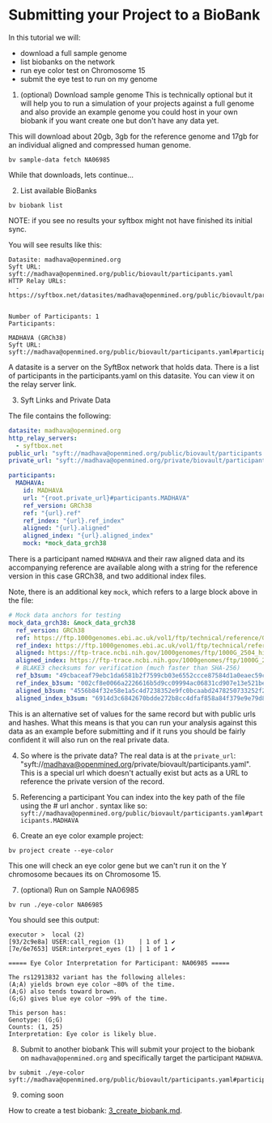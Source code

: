 # Submitting your Project to a BioBank

In this tutorial we will:
- download a full sample genome
- list biobanks on the network
- run eye color test on Chromosome 15
- submit the eye test to run on my genome

1) (optional) Download sample genome
This is technically optional but it will help you to run a simulation of your projects against a full genome and also provide an example genome you could host in your own biobank if you want create one but don't have any data yet.

This will download about 20gb, 3gb for the reference genome and 17gb for an individual aligned and compressed human genome.
```
bv sample-data fetch NA06985
```

While that downloads, lets continue...

2) List available BioBanks
```
bv biobank list
```

NOTE: if you see no results your syftbox might not have finished its initial sync.

You will see results like this:
```
Datasite: madhava@openmined.org
Syft URL: syft://madhava@openmined.org/public/biovault/participants.yaml
HTTP Relay URLs:
  - https://syftbox.net/datasites/madhava@openmined.org/public/biovault/participants.yaml


Number of Participants: 1
Participants:

MADHAVA (GRCh38)
Syft URL: syft://madhava@openmined.org/public/biovault/participants.yaml#participants.MADHAVA
```

A datasite is a server on the SyftBox network that holds data.
There is a list of participants in the participants.yaml on this datasite.
You can view it on the relay server link.

3) Syft Links and Private Data

The file contains the following:

```yaml
datasite: madhava@openmined.org
http_relay_servers:
  - syftbox.net
public_url: "syft://madhava@openmined.org/public/biovault/participants.yaml"
private_url: "syft://madhava@openmined.org/private/biovault/participants.yaml"

participants:
  MADHAVA:
    id: MADHAVA
    url: "{root.private_url}#participants.MADHAVA"
    ref_version: GRCh38
    ref: "{url}.ref"
    ref_index: "{url}.ref_index"
    aligned: "{url}.aligned"
    aligned_index: "{url}.aligned_index"
    mock: *mock_data_grch38
```

There is a participant named `MADHAVA` and their raw aligned data and its accompanying reference are available along with a string for the reference version in this case GRCh38, and two additional index files.

Note, there is an additional key `mock`, which refers to a large block above in the file:

```yaml
# Mock data anchors for testing
mock_data_grch38: &mock_data_grch38
  ref_version: GRCh38
  ref: https://ftp.1000genomes.ebi.ac.uk/vol1/ftp/technical/reference/GRCh38_reference_genome/GRCh38_full_analysis_set_plus_decoy_hla.fa
  ref_index: https://ftp.1000genomes.ebi.ac.uk/vol1/ftp/technical/reference/GRCh38_reference_genome/GRCh38_full_analysis_set_plus_decoy_hla.fa.fai
  aligned: https://ftp-trace.ncbi.nih.gov/1000genomes/ftp/1000G_2504_high_coverage/data/ERR3239276/NA06985.final.cram
  aligned_index: https://ftp-trace.ncbi.nih.gov/1000genomes/ftp/1000G_2504_high_coverage/data/ERR3239276/NA06985.final.cram.crai
  # BLAKE3 checksums for verification (much faster than SHA-256)
  ref_b3sum: "49cbaceaf79ebc1da6581b2f7599cb03e6552ccce87584d1a0eaec59c3629368"
  ref_index_b3sum: "002cf8e0066a2226616b5d9cc09994ac06831cd907e13e521bef6dc69403d147"
  aligned_b3sum: "4556b84f32e58e1a5c4d7238352e9fc0bcaabd2478250733252f2b76047ba3ca"
  aligned_index_b3sum: "6914d3c6842670bdde272b8cc4dfaf858a84f379e9e79d8b24c1a89d577262e2"
```

This is an alternative set of values for the same record but with public urls and hashes.
What this means is that you can run your analysis against this data as an example before submitting and if it runs you should be fairly confident it will also run on the real private data.

4) So where is the private data?
The real data is at the `private_url`: "syft://madhava@openmined.org/private/biovault/participants.yaml".
This is a special url which doesn't actually exist but acts as a URL to reference the private version of the record.

5) Referencing a participant
You can index into the key path of the file using the # url anchor . syntax like so:
`syft://madhava@openmined.org/public/biovault/participants.yaml#participants.MADHAVA`

6) Create an eye color example project:
```
bv project create --eye-color
```

This one will check an eye color gene but we can't run it on the Y chromosome becaues its on Chromosome 15.

7) (optional) Run on Sample NA06985
```
bv run ./eye-color NA06985
```

You should see this output:
```
executor >  local (2)
[93/2c9e8a] USER:call_region (1)    | 1 of 1 ✔
[7e/6e7653] USER:interpret_eyes (1) | 1 of 1 ✔

===== Eye Color Interpretation for Participant: NA06985 =====

The rs12913832 variant has the following alleles:
(A;A) yields brown eye color ~80% of the time.
(A;G) also tends toward brown.
(G;G) gives blue eye color ~99% of the time.

This person has:
Genotype: (G;G)
Counts: (1, 25)
Interpretation: Eye color is likely blue.
```

8) Submit to another biobank
This will submit your project to the biobank on `madhava@openmined.org` and specifically target the participant `MADHAVA`.
```
bv submit ./eye-color syft://madhava@openmined.org/public/biovault/participants.yaml#participants.MADHAVA
```

9) coming soon

How to create a test biobank: [3_create_biobank.md](3_create_biobank.md).